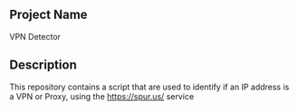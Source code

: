 ## Project Name
VPN Detector

## Description
This repository contains a script that are used to identify if an IP address is a VPN or Proxy, using the https://spur.us/ service


